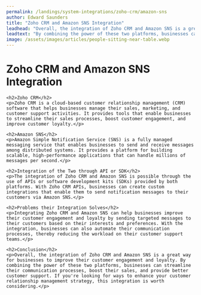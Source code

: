 ```yaml
---
permalink: /landings/system-integrations/zoho-crm/amazon-sns
author: Edward Saunders
title: "Zoho CRM and Amazon SNS Integration"
leadhead: "Overall, the integration of Zoho CRM and Amazon SNS is a great way for businesses to improve their customer engagement and loyalty"
leadtext: "By combining the power of these two platforms, businesses can streamline their communication processes, boost their sales, and provide better customer support. If you're looking for ways to enhance your customer relationship management strategy, this integration is worth considering."
image: /assets/images/articles/people-sitting-near-table.webp
---
```

<div class="arttext">    <h1>Zoho CRM and Amazon SNS Integration</h1>
    
    <h2>Zoho CRM</h2>
    <p>Zoho CRM is a cloud-based customer relationship management (CRM) software that helps businesses manage their sales, marketing, and customer support activities. It provides tools that enable businesses to streamline their sales processes, boost customer engagement, and improve customer loyalty.</p>
    
    <h2>Amazon SNS</h2>
    <p>Amazon Simple Notification Service (SNS) is a fully managed messaging service that enables businesses to send and receive messages among distributed systems. It provides a platform for building scalable, high-performance applications that can handle millions of messages per second.</p>
    
    <h2>Integration of the Two through API or SDK</h2>
    <p>The integration of Zoho CRM and Amazon SNS is possible through the use of APIs or software development kits (SDKs) provided by both platforms. With Zoho CRM APIs, businesses can create custom integrations that enable them to send notification messages to their customers via Amazon SNS.</p>
    
    <h2>Problems their Integration Solves</h2>
    <p>Integrating Zoho CRM and Amazon SNS can help businesses improve their customer engagement and loyalty by sending targeted messages to their customers based on their interests and preferences. With the integration, businesses can also automate their communication processes, thereby reducing the workload on their customer support teams.</p>
    
    <h2>Conclusion</h2>
    <p>Overall, the integration of Zoho CRM and Amazon SNS is a great way for businesses to improve their customer engagement and loyalty. By combining the power of these two platforms, businesses can streamline their communication processes, boost their sales, and provide better customer support. If you're looking for ways to enhance your customer relationship management strategy, this integration is worth considering.</p>
</div>